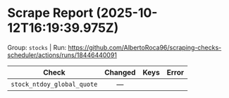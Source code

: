 # Scrape Report (2025-10-12T16:19:39.975Z)

Group: `stocks`  |  Run: https://github.com/AlbertoRoca96/scraping-checks-scheduler/actions/runs/18446440091

| Check | Changed | Keys | Error |
|---|:---:|:--|:--|
| `stock_ntdoy_global_quote` | — |  |  |
